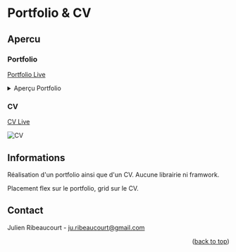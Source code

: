 # <div id="top"></div>

# Portfolio & CV

## Apercu

### Portfolio

<a href="https://julien-ribeaucourt.fr/" target="_blank">Portfolio Live</a>




<details>
<summary>Aperçu Portfolio</summary>
  
![Portfolio](https://i.ibb.co/17gFrBW/Screenshot-2021-12-08-at-17-13-33-Portfolio-Julien-Ribeaucourt.png "Apercu")

</details>

### CV

<a href="https://julien-ribeaucourt.fr/cv.html" target="_blank">CV Live</a>


![CV](https://i.ibb.co/QnqQKMf/Screenshot-2021-12-08-at-17-13-57-CV-Julien-Ribeaucourt.png "Apercu")


## Informations

Réalisation d'un portfolio ainsi que d'un CV.
Aucune librairie ni framwork.

Placement flex sur le portfolio, grid sur le CV.

## Contact

Julien Ribeaucourt - ju.ribeaucourt@gmail.com

<p align="right">(<a href="#top">back to top</a>)</p>


